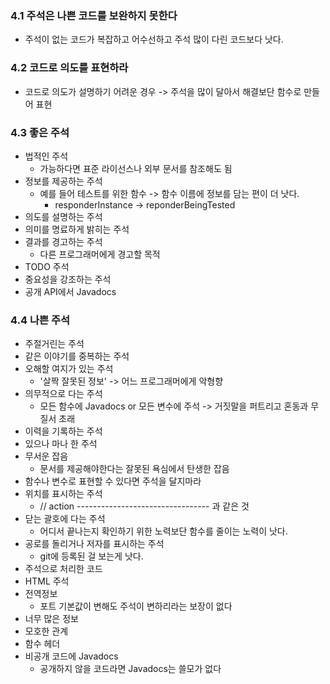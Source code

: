 ### 4.1 주석은 나쁜 코드를 보완하지 못한다
 - 주석이 없는 코드가 복잡하고 어수선하고 주석 많이 다린 코드보다 낫다.
### 4.2 코드로 의도를 표현하라
 - 코드로 의도가 설명하기 어려운 경우 -> 주석을 많이 달아서 해결보단 함수로 만들어 표현
### 4.3 좋은 주석
 - 법적인 주석
    - 가능하다면 표준 라이선스나 외부 문서를 참조해도 됨
 - 정보를 제공하는 주석
    - 예를 들어 테스트를 위한 함수 -> 함수 이름에 정보를 담는 편이 더 낫다.
       - responderInstance -> reponderBeingTested
 - 의도를 설명하는 주석
 - 의미를 명료하게 밝히는 주석
 - 결과를 경고하는 주석
    - 다른 프로그래머에게 경고할 목적
 - TODO 주석
 - 중요성을 강조하는 주석
 - 공개 API에서 Javadocs
### 4.4 나쁜 주석
 - 주절거린는 주석
 - 같은 이야기를 중복하는 주석
 - 오해할 여지가 있는 주석
    - '살짝 잘못된 정보' -> 어느 프로그래머에게 악형향
 - 의무적으로 다는 주석
    - 모든 함수에 Javadocs or 모든 변수에 주석 -> 거짓말을 퍼트리고 혼동과 무질서 초래
 - 이력을 기록하는 주석
 - 있으나 마나 한 주석
 - 무서운 잡음
    - 문서를 제공해야한다는 잘못된 욕심에서 탄생한 잡음
 - 함수나 변수로 표현할 수 있다면 주석을 달지마라
 - 위치를 표시하는 주석
    - // action --------------------------------- 과 같은 것
 - 닫는 괄호에 다는 주석
    - 어디서 끝나는지 확인하기 위한 노력보단 함수를 줄이는 노력이 낫다.
 - 공로를 돌리거나 저자를 표시하는 주석
    - git에 등록된 걸 보는게 낫다.
 - 주석으로 처리한 코드
 - HTML 주석
 - 전역정보
    - 포트 기본값이 변해도 주석이 변하리라는 보장이 없다
 - 너무 많은 정보
 - 모호한 관계
 - 함수 헤더
 - 비공개 코드에 Javadocs
    - 공개하지 않을 코드라면 Javadocs는 쓸모가 없다
